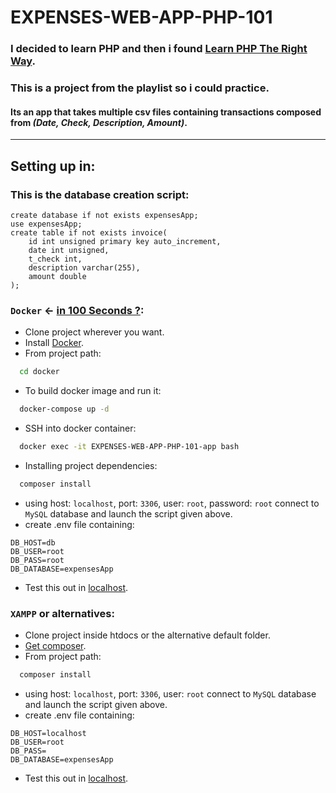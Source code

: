 # EXPENSES-WEB-APP-PHP-101
### I decided to learn PHP and then i found [Learn PHP The Right Way](https://youtube.com/playlist?list=PLr3d3QYzkw2xabQRUpcZ_IBk9W50M9pe-).
### This is a project from the playlist so i could practice.
#### Its an app that takes multiple csv files containing transactions composed from ***(Date, Check, Description, Amount)***.

<hr>

## Setting up in:
### This is the database creation script:
```mysql
create database if not exists expensesApp;
use expensesApp;
create table if not exists invoice(
    id int unsigned primary key auto_increment,
    date int unsigned,
    t_check int,
    description varchar(255),
    amount double
);
```
### `Docker` <- [in 100 Seconds ?](https://youtu.be/Gjnup-PuquQ):
* Clone project wherever you want.
* Install [Docker](https://www.docker.com/get-started).
* From project path:
```bash 
  cd docker
```
* To build docker image and run it:
```bash
  docker-compose up -d
```
* SSH into docker container:
```bash
  docker exec -it EXPENSES-WEB-APP-PHP-101-app bash
```
* Installing project dependencies:
```bash
  composer install
```
* using host: `localhost`, port: `3306`, user: `root`, password: `root` connect to `MySQL` database and launch the script given above.
* create .env file containing:
```text
DB_HOST=db
DB_USER=root
DB_PASS=root
DB_DATABASE=expensesApp
```
* Test this out in [localhost](http://localhost:8000/).
### `XAMPP` or alternatives:
* Clone project inside htdocs or the alternative default folder.
* [Get composer](https://getcomposer.org/).
* From project path:
```bash
  composer install
```
* using host: `localhost`, port: `3306`, user: `root` connect to `MySQL` database and launch the script given above.
* create .env file containing:
```text
DB_HOST=localhost
DB_USER=root
DB_PASS=
DB_DATABASE=expensesApp
```
* Test this out in [localhost](http://localhost/).
